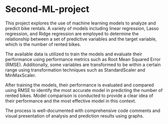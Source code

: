 # Second-ML-project

This project explores the use of machine learning models to analyze and predict bike rentals. A variety of models including linear regression, Lasso regression, and Ridge regression are employed to determine the relationship between a set of predictive variables and the target variable, which is the number of rented bikes.

The available data is utilized to train the models and evaluate their performance using performance metrics such as Root Mean Squared Error (RMSE). Additionally, some variables are transformed to be within a certain range using transformation techniques such as StandardScaler and MinMaxScaler.

After training the models, their performance is evaluated and compared using RMSE to identify the most accurate model in predicting the number of rented bikes. Model comparison is conducted to provide a clear idea of their performance and the most effective model in this context.

The process is well-documented with comprehensive code comments and visual presentation of analysis and prediction results using graphs.
